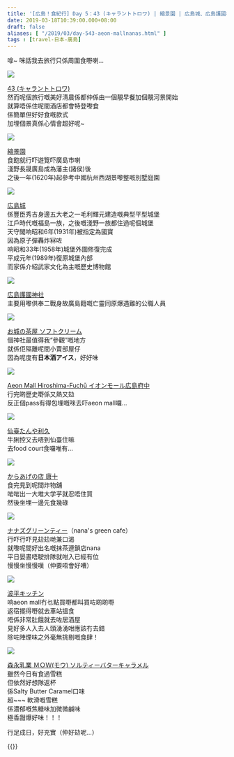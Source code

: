```yaml
---
title: '[広島！食紀行] Day 5：43 (キャラントトロワ) | 縮景園 | 広島城、広島護國神社、お城の茶屋 | Aeon Mall（利久、唐十、nana''s） | 波平キッチン'
date: 2019-03-18T10:39:00.000+08:00
draft: false
aliases: [ "/2019/03/day-543-aeon-mallnanas.html" ]
tags : [travel-日本-廣島]
---
```


嗱~ 咪話我去旅行只係周圍食嘢喇…  

![](/images/hiroshima5a0.jpg)

[43 (キャラントトロワ)](https://hidie.net/hiroshima5a/)  
然而呢個旅行嘅美好清晨係都仲係由一個靚早餐加個靚河景開始  
就算唔係住呢間酒店都會特登嚟食  
係簡單但好好食嘅款式  
加埋個景真係心情會超好呢~  

![](/images/hiroshima5b.jpg)

[縮景園](https://hidie.net/hiroshima5b/)  
食飽就行吓遊覽吓廣島市喇  
淺野長晟廣島成為藩主(諸侯)後  
之後一年(1620年)起參考中國杭州西湖景嚟整嘅別墅庭園  

![](/images/hiroshima5c.jpg)

[広島城](https://hidie.net/hiroshima5c/)  
係豐臣秀吉身邊五大老之一毛利輝元建造嘅典型平型城堡  
江戶時代嘅福島一族，之後嘅淺野一族都住過呢個城堡  
天守閣响昭和6年(1931年)被指定為國寶  
因為原子彈轟炸冧咗  
响昭和33年(1958年)城堡外圍修復完成  
平成元年(1989年)復原城堡內部  
而家係介紹武家文化為主嘅歷史博物館  

![](/images/hiroshima5d.jpg)

[広島護國神社](https://hidie.net/hiroshima5d/)  
主要用嚟供奉二戰身故廣島籍嘅亡靈同原爆遇難的公職人員  

![](/images/hiroshima5e.jpg)

[お城の茶屋 ソフトクリーム](https://hidie.net/hiroshima5e/)  
個神社最值得我“參觀”嘅地方  
就係佢隔離呢間小賣部屋仔  
因為呢度有**日本酒アイス**，好好味  

![](/images/hiroshima5f.jpg)

[Aeon Mall Hiroshima-Fuchū イオンモール広島府中](https://hidie.net/hiroshima5f/)  
行完啲歷史嘢係又熱又攰  
反正個pass有得包埋嘅咪去吓aeon mall囉…  

![](/images/hiroshima5g0.jpg)

[仙臺たんや利久](https://hidie.net/hiroshima5g/)  
牛脷控又去唔到仙臺住嘛  
去food court食囉唯有…  

![](/images/hiroshima5h.jpg)

[からあげの店 唐十](https://hidie.net/hiroshima5h/)  
食完見到呢間炸物舖  
啱啱出一大堆大学芋就忍唔住買  
然後坐埋一邊先食幾碌  

![](/images/hiroshima5i0.jpg)

[ナナズグリーンティー](https://hidie.net/hiroshima5i/)（nana's green cafe）  
行吓行吓見攰攰哋兼口渴  
就嚟呢間好出名嘅抹茶連鎖店nana  
平日晏晝唔駛排隊就咁入已經有位  
慢慢坐慢慢嘆（仲要唔會好嘈）  

![](/images/hiroshima5j0.jpg)

[波平キッチン](https://hidie.net/hiroshima5j/)  
响aeon mall冇乜點買嘢都叫買咗啲啲嘢  
返宿擺得嘢就去車站搵食  
唔係非常肚餓就去咗居酒屋  
見好多人入去人頭湧湧咁應該冇去錯  
除咗陣煙味之外毫無挑剔嘅食肆！  

![](/images/hiroshima5k.jpg)

[森永乳業 ＭＯＷ(モウ) ソルティーバターキャラメル](https://hidie.net/hiroshima5k/)  
雖然今日有食過雪糕  
但依然好想隊返杯  
係Salty Butter Caramel口味  
超~~~ 軟滑嘅雪糕  
係濃郁嘅焦糖味加微微鹹味  
極香甜爆好味！！！  
  
  
行足成日，好充實（仲好攰呢…）  
  

{{<hiroshima>}}  
